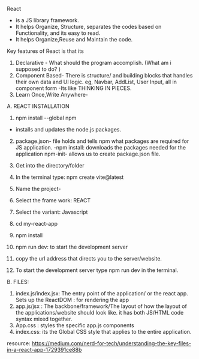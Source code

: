 React 
- is a JS library framework.
- It helps Organize, Structure, separates the codes based on Functionality, and its easy to read. 
- It helps Organize,Reuse and Maintain the code. 

Key features of React is that its
1. Declarative - What should the program accomplish. (What am i supposed to do? )
2. Component Based- There is structure/ and building blocks that handles their own data and UI logic. eg, Navbar, AddList, User Input, all in component form 
-Its like THINKING IN PIECES. 
3. Learn Once,Write Anywhere- 

A. REACT INSTALLATION
1. npm install --global npm 
-  installs and updates the node.js packages. 
2. package.json- file holds and tells npm what packages are required for JS application. 
-npm install: downloads the packages needed for the application 
npm-init- allows us to create package.json file. 

1. Get into the directory/folder
2. In the terminal type: npm create vite@latest
3. Name the project-
4. Select the frame work: REACT 
5. Select the variant: Javascript
6. cd my-react-app 
7. npm install 
8. npm run dev: to start the development server 
9. copy the url address that directs you to the server/website. 
10. To start the development server type npm run dev in the terminal. 

B. FILES: 
1. index.js/index.jsx: The entry point of the application/ or the react app. Sets up the ReactDOM : for rendering the app 
2. app.js/jsx : The backbone/framework/The layout of how the layout of the applications/website should look like. it has both JS/HTML code syntax mixed together. 
3. App.css : styles the specific app.js components 
4. index.css: its the Global CSS style that applies to the entire application. 


resource: https://medium.com/nerd-for-tech/understanding-the-key-files-in-a-react-app-1729391ce88b


